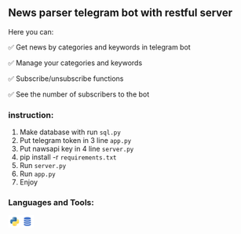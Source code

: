 ## News parser telegram bot with restful server
Here you can:

✅ Get news by categories and keywords in telegram bot

✅ Manage your categories and keywords

✅ Subscribe/unsubscribe functions

✅ See the number of subscribers to the bot

### instruction:
1. Make database with run `sql.py`
2. Put telegram token in 3 line `app.py`
3. Put nawsapi key in 4 line `server.py`
4. pip install -r `requirements.txt`
5. Run `server.py`
6. Run `app.py`
7. Enjoy

### Languages and Tools:
<img align="left" alt="CSS3" width="26px" src="https://raw.githubusercontent.com/github/explore/80688e429a7d4ef2fca1e82350fe8e3517d3494d/topics/python/python.png" />
<img align="left" alt="SQL" width="26px" src="https://raw.githubusercontent.com/github/explore/80688e429a7d4ef2fca1e82350fe8e3517d3494d/topics/sql/sql.png" />
